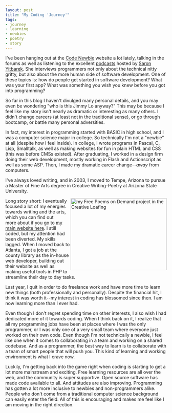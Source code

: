 ```yaml
---
layout: post
title: "My Coding 'Journey'"
tags:
- journey
- learning
- newbies
- poetry
- story
---
```


I've been hanging out at the <a href="http://codenewbie.org">Code Newbie</a> website a lot lately, talking in the forums as well as listening to the excellent <a href="http://www.codenewbie.org/podcast">podcasts</a> hosted by <a href="http://bloggytoons.com/">Saron Yitbarek</a>. She interviews programmers not only about the technical nitty gritty, but also about the more human side of software development. One of these topics is: how do people get started in software development? What was your first app? What was something you wish you knew before you got into programming?

So far in this blog I haven't divulged many personal details, and you may even be wondering "who is this Jimmy Lo anyway?" This may be because I feel like my story isn't nearly as dramatic or interesting as many others. I didn't change careers (at least not in the traditional sense), or go through bootcamp, or battle many personal adversities.

In fact, my interest in programming started with BASIC in high school, and I was a computer science major in college. So technically I'm not a "newbie" at all (despite how I feel inside). In college, I wrote programs in Pascal, C, Lisp, Smalltalk, as well as making websites for fun in plain HTML and CSS (this was before CMSs existed). After graduating, I worked in a design firm doing their web development, mostly working in Flash and Actionscript as well as some ASP. Then, I made my dramatic career change--<em>away</em> from computers.

I've always loved writing, and in 2003, I moved to Tempe, Arizona to pursue a Master of Fine Arts degree in Creative Writing-Poetry at Arizona State University.

<img src="http://jimmylocoding.com/wp-content/uploads/2015/01/freepoems_cl-300x225.jpg" alt="my Free Poems on Demand project in the Creative Loafing" width="300" height="225" align="right" />Long story short: I eventually focused a lot of my energies towards writing and the arts, which you can find out more about if you go to <a href="http://jimmylorunning.com">my main website here</a>. I still coded, but my attention had been diverted. My skills lagged. When I moved back to Atlanta, I got a job at the county library as the in-house web developer, building out their website as well as making useful tools in PHP to streamline their day to day tasks.

Last year, I quit in order to do freelance work and have more time to learn new things (both professionally and personally). Despite the financial hit, I think it was worth it--my interest in coding has blossomed since then. I am now learning more than I ever had.

Even though I don't regret spending time on other interests, I also wish I had dedicated more of it towards coding. When I think back on it, I realize that all my programming jobs have been at places where I was the only programmer, or I was only one of a very small team where everyone just worked on their own code. Even though I'm not technically a newbie, I feel like one when it comes to collaborating in a team and working on a shared codebase. And as a programmer, the best way to learn is to collaborate with a team of smart people that will push you. This kind of learning and working environment is what I crave now.

Luckily, I'm getting back into the game right when coding is starting to get a lot more mainstream and exciting. Free learning resources are all over the web, and the community is super supportive. Open source software has made code available to all. And attitudes are also improving. Programming has gotten a lot more inclusive to newbies and non-programmers alike. People who don't come from a traditional computer science background can easily enter the field. All of this is encouraging and makes me feel like I am moving in the right direction.